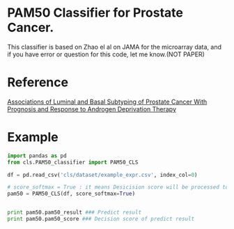 # PAM50 Classifier for Prostate Cancer.
This classifier is based on Zhao el al on JAMA for the microarray data, and if you have error or question for this code, let me know.(NOT PAPER)

# Reference
[Associations of Luminal and Basal Subtyping of Prostate Cancer With Prognosis and Response to Androgen Deprivation Therapy](http://jamanetwork.com/journals/jamaoncology/article-abstract/2626510)

# Example
```Python
import pandas as pd
from cls.PAM50_classifier import PAM50_CLS

df = pd.read_csv('cls/dataset/example_expr.csv', index_col=0)

# score_softmax = True : it means Desicision score will be processed to softmax(0~1), if it is False, score will be just correlation score
pam50 = PAM50_CLS(df, score_softmax=True)


print pam50.pam50_result ### Predict result
print pam50.pam50_score ### Decision score of predict result

```
